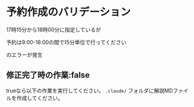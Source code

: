 # 予約作成のバリデーション

17時15分から18時00分に指定しているが

予約は9:00-18:00の間で15分単位で行ってください

のエラーが発生


## 修正完了時の作業:false
trueなら以下の作業を実行してください。
`.claude/` フォルダに解説MDファイルを作成してください。
